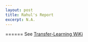 ```yaml
---
layout: post
title: Rahul's Report
excerpt: N.A.
---
```


======
See [Transfer-Learning WiKi](https://github.com/ai-se/Transfer-Learning/wiki/)

